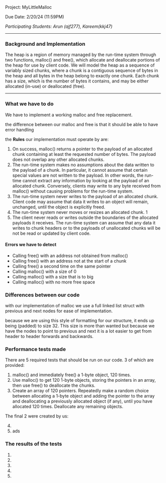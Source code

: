 Project: MyLittleMalloc

Due Date: 2/20/24 (11:59PM)

*Participating Students: Arun (ajf277), Kareem(kkj47)*

---
### Background and Implementation
The heap is a region of memory managed by the run-time system through two functions, malloc()
and free(), which allocate and deallocate portions of the heap for use by client code.
We will model the heap as a sequence of variably sized chunks, where a chunk is a contiguous
sequence of bytes in the heap and all bytes in the heap belong to exactly one chunk. Each chunk has
a size, which is the number of bytes it contains, and may be either allocated (in-use) or deallocated
(free).

---

### What we have to do
We have to implement a working malloc and free replacement.

the difference between our malloc and free is that it should be able to have error handling

the **Rules** our implementation must operate by are:
1. On success, malloc() returns a pointer to the payload of an allocated chunk containing at
least the requested number of bytes. The payload does not overlap any other allocated chunks.
2. The run-time system makes no assumptions about the data written to the payload of a chunk.
In particular, it cannot assume that certain special values are not written to the payload. In
other words, the run-time cannot extract any information by looking at the payload of an
allocated chunk. Conversely, clients may write to any byte received from malloc() without
causing problems for the run-time system.
3. The run-time system never writes to the payload of an allocated chunk. Client code may
assume that data it writes to an object will remain, unchanged, until the object is explicitly
freed.
4. The run-time system never moves or resizes an allocated chunk. 1
5. The client never reads or writes outside the boundaries of the allocated payloads it receives.
The run-time system can assume that any data it writes to chunk headers or to the payloads
of unallocated chunks will be not be read or updated by client code.

#### Errors we have to detect
- Calling free() with an address not obtained from malloc()
- Calling free() with an address not at the start of a chunk
- Calling free() a second time on the same pointer
- Calling malloc() with a size of 0
- Calling malloc() with a size that is to big
- Calling malloc() with no more free space


### Differences between our code
with our implementation of malloc we use a full linked list struct with previous and next nodes for ease of implementation.

because we are using this style of formatting for our structure, it ends up being (padded) to size 32. This size is more than wanted but because we have the nodes to point to previous and next it is a lot easier to get from header to header forwards and backwards.


### Performance tests made
There are 5 required tests that should be run on our code. 3 of which are provided:
1. malloc() and immediately free() a 1-byte object, 120 times.
2. Use malloc() to get 120 1-byte objects, storing the pointers in an array, then use free() to
deallocate the chunks.
3. Create an array of 120 pointers. Repeatedly make a random choice between allocating a 1-byte
object and adding the pointer to the array and deallocating a previously allocated object (if
any), until you have allocated 120 times. Deallocate any remaining objects.

The final 2 were created by us:

4. 
5. ads 

### The results of the tests

1. 
2. 
3. 
4. 
5. 


